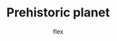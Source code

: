 ---
layout:   post
title:    Prehistoric planet
author:   flex
category: 2020...2022
tags:     [tvsorozat]
comments: false

headerSIZE:       ''
headerBGimagex:   ''
headerBGposition: 'background-position: center;'
headerRIGHTStyleOverride: 'padding: 0px;'
headerMainRIGHTStyleOverride: 'width: 100%;'
headerRIGHT:	  '<div style="position: relative; width: 100%; height: 0; padding-bottom: 56.25%;">
<iframe style="position: absolute; width: 100%; height: 100%;" src="https://www.youtube.com/embed/vnoNeMlNeD0" title="YouTube video player" frameborder="0" allow="accelerometer; autoplay; clipboard-write; encrypted-media; gyroscope; picture-in-picture" allowfullscreen></iframe></div>'
disableheaderLEFT: true
---